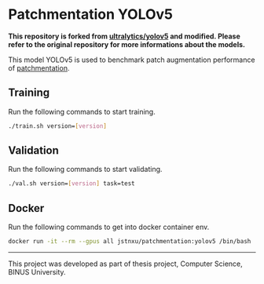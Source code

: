 # Patchmentation YOLOv5

**This repository is forked from [ultralytics/yolov5](https://github.com/ultralytics/yolov5/) and modified. Please refer to the original repository for more informations about the models.**

This model YOLOv5 is used to benchmark patch augmentation performance of [patchmentation](https://github.com/Xu-Justin/patchmentation).

## Training

Run the following commands to start training.

```bash
./train.sh version=[version]
```

## Validation

Run the following commands to start validating.

```bash
./val.sh version=[version] task=test
```

## Docker

Run the following commands to get into docker container env.

```bash
docker run -it --rm --gpus all jstnxu/patchmentation:yolov5 /bin/bash
```

---

This project was developed as part of thesis project, Computer Science, BINUS University.
